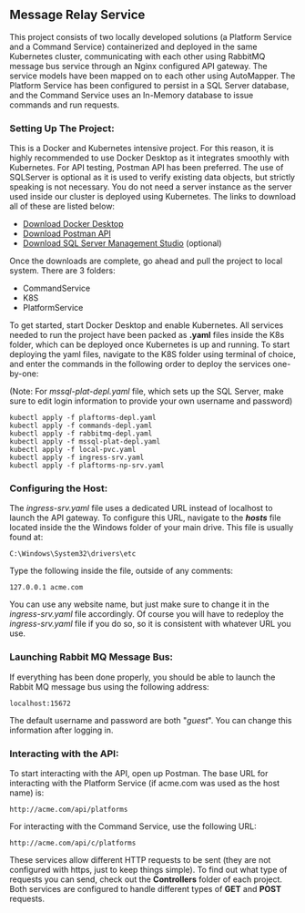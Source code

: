 ## Message Relay Service
This project consists of two locally developed solutions (a Platform Service and a Command Service) containerized and deployed in the same Kubernetes cluster, communicating with each other using RabbitMQ message bus service through an Nginx configured API gateway. The service models have been mapped on to each other using AutoMapper. The Platform Service has been configured to persist in a SQL Server database, and the Command Service uses an In-Memory database to issue commands and run requests.

### Setting Up The Project:
This is a Docker and Kubernetes intensive project. For this reason, it is highly recommended to use Docker Desktop as it integrates smoothly with Kubernetes. For API testing, Postman API has been preferred. The use of SQLServer is optional as it is used to verify existing data objects, but strictly speaking is not necessary. You do not need a server instance as the server used inside our cluster is deployed using Kubernetes. The links to download all of these are listed below:
- [Download Docker Desktop](https://www.docker.com/products/docker-desktop/)
- [Download Postman API](https://www.postman.com/downloads/)
- [Download SQL Server Management Studio](https://learn.microsoft.com/en-us/sql/ssms/download-sql-server-management-studio-ssms?view=sql-server-ver16) (optional)

Once the downloads are complete, go ahead and pull the project to local system. There are 3 folders:
- CommandService
- K8S
- PlatformService

To get started, start Docker Desktop and enable Kubernetes. All services needed to run the project have been packed as **.yaml** files inside the K8s folder, which can be deployed once Kubernetes is up and running. To start deploying the yaml files, navigate to the K8S folder using terminal of choice, and enter the commands in the following order to deploy the services one-by-one:

(Note: For _mssql-plat-depl.yaml_ file, which sets up the SQL Server, make sure to edit login information to provide your own username and password)
```
kubectl apply -f plaftorms-depl.yaml
kubectl apply -f commands-depl.yaml
kubectl apply -f rabbitmq-depl.yaml
kubectl apply -f mssql-plat-depl.yaml
kubectl apply -f local-pvc.yaml
kubectl apply -f ingress-srv.yaml
kubectl apply -f plaftorms-np-srv.yaml
```


### Configuring the Host:
The _ingress-srv.yaml_ file uses a dedicated URL instead of localhost to launch the API gateway. To configure this URL, navigate to the **_hosts_** file located inside the the Windows folder of your main drive. This file is usually found at:
```
C:\Windows\System32\drivers\etc
```
Type the following inside the file, outside of any comments:
```
127.0.0.1 acme.com
```
You can use any website name, but just make sure to change it in the _ingress-srv.yaml_ file accordingly. Of course you will have to redeploy the _ingress-srv.yaml_ file if you do so, so it is consistent with whatever URL you use.

### Launching Rabbit MQ Message Bus:
If everything has been done properly, you should be able to launch the Rabbit MQ message bus using the following address:
```
localhost:15672
```
The default username and password are both "_guest_". You can change this information after logging in.

### Interacting with the API:
To start interacting with the API, open up Postman. The base URL for interacting with the Platform Service (if acme.com was used as the host name) is:
```
http://acme.com/api/platforms
```
For interacting with the Command Service, use the following URL:
```
http://acme.com/api/c/platforms
```
These services allow different HTTP requests to be sent (they are not configured with https, just to keep things simple). To find out what type of requests you can send, check out the **Controllers** folder of each project. Both services are configured to handle different types of **GET** and **POST** requests.
